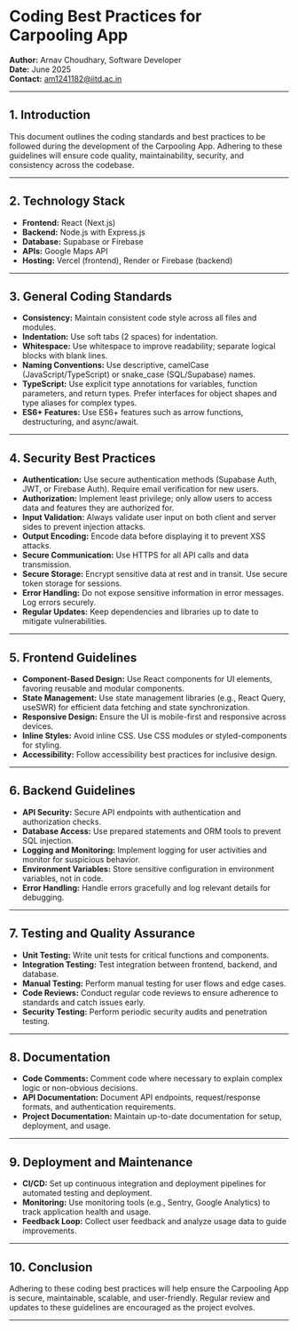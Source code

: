 # Coding Best Practices for Carpooling App

**Author:** Arnav Choudhary, Software Developer  
**Date:** June 2025  
**Contact:** <am1241182@iitd.ac.in>

---

## 1. Introduction

This document outlines the coding standards and best practices to be followed during the development of the Carpooling App. Adhering to these guidelines will ensure code quality, maintainability, security, and consistency across the codebase.

---

## 2. Technology Stack

- **Frontend:** React (Next.js)
- **Backend:** Node.js with Express.js
- **Database:** Supabase or Firebase
- **APIs:** Google Maps API
- **Hosting:** Vercel (frontend), Render or Firebase (backend)

---

## 3. General Coding Standards

- **Consistency:** Maintain consistent code style across all files and modules.
- **Indentation:** Use soft tabs (2 spaces) for indentation.
- **Whitespace:** Use whitespace to improve readability; separate logical blocks with blank lines.
- **Naming Conventions:** Use descriptive, camelCase (JavaScript/TypeScript) or snake_case (SQL/Supabase) names.
- **TypeScript:** Use explicit type annotations for variables, function parameters, and return types. Prefer interfaces for object shapes and type aliases for complex types.
- **ES6+ Features:** Use ES6+ features such as arrow functions, destructuring, and async/await.

---

## 4. Security Best Practices

- **Authentication:** Use secure authentication methods (Supabase Auth, JWT, or Firebase Auth). Require email verification for new users.
- **Authorization:** Implement least privilege; only allow users to access data and features they are authorized for.
- **Input Validation:** Always validate user input on both client and server sides to prevent injection attacks.
- **Output Encoding:** Encode data before displaying it to prevent XSS attacks.
- **Secure Communication:** Use HTTPS for all API calls and data transmission.
- **Secure Storage:** Encrypt sensitive data at rest and in transit. Use secure token storage for sessions.
- **Error Handling:** Do not expose sensitive information in error messages. Log errors securely.
- **Regular Updates:** Keep dependencies and libraries up to date to mitigate vulnerabilities.

---

## 5. Frontend Guidelines

- **Component-Based Design:** Use React components for UI elements, favoring reusable and modular components.
- **State Management:** Use state management libraries (e.g., React Query, useSWR) for efficient data fetching and state synchronization.
- **Responsive Design:** Ensure the UI is mobile-first and responsive across devices.
- **Inline Styles:** Avoid inline CSS. Use CSS modules or styled-components for styling.
- **Accessibility:** Follow accessibility best practices for inclusive design.

---

## 6. Backend Guidelines

- **API Security:** Secure API endpoints with authentication and authorization checks.
- **Database Access:** Use prepared statements and ORM tools to prevent SQL injection.
- **Logging and Monitoring:** Implement logging for user activities and monitor for suspicious behavior.
- **Environment Variables:** Store sensitive configuration in environment variables, not in code.
- **Error Handling:** Handle errors gracefully and log relevant details for debugging.

---

## 7. Testing and Quality Assurance

- **Unit Testing:** Write unit tests for critical functions and components.
- **Integration Testing:** Test integration between frontend, backend, and database.
- **Manual Testing:** Perform manual testing for user flows and edge cases.
- **Code Reviews:** Conduct regular code reviews to ensure adherence to standards and catch issues early.
- **Security Testing:** Perform periodic security audits and penetration testing.

---

## 8. Documentation

- **Code Comments:** Comment code where necessary to explain complex logic or non-obvious decisions.
- **API Documentation:** Document API endpoints, request/response formats, and authentication requirements.
- **Project Documentation:** Maintain up-to-date documentation for setup, deployment, and usage.

---

## 9. Deployment and Maintenance

- **CI/CD:** Set up continuous integration and deployment pipelines for automated testing and deployment.
- **Monitoring:** Use monitoring tools (e.g., Sentry, Google Analytics) to track application health and usage.
- **Feedback Loop:** Collect user feedback and analyze usage data to guide improvements.

---

## 10. Conclusion

Adhering to these coding best practices will help ensure the Carpooling App is secure, maintainable, scalable, and user-friendly. Regular review and updates to these guidelines are encouraged as the project evolves.

---
